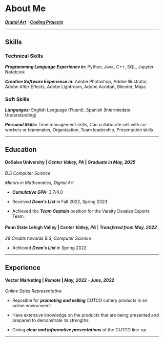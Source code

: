 # About Me

[***Digital Art***](./another-page.md) | [***Coding Projects***](./coding.md)
* * * 

## Skills
### Technical Skills
***Programming Language Experience in:*** Python, Java, C++, SQL, Jupyter Notebook

***Creative Software Experience in:*** Adobe Photoshop, Adobe Illustrator, Adobe After Effects, Adobe Lightroom,
 Adobe Acrobat, Blender, Maya

### Soft Skills
***Languages:*** English Language (Fluent), Spanish (Intermiedate Understanding)

***Personal Skills:*** Time management skills, Can collaborate cell with co-workers or teammates, Organization, Team leadership, 
Presentation skills

* * *

## Education
#### DeSales University | _Center Valley, PA_ | ***Graduate in May, 2025***

_B.S Computer Science_

_Minors in Mathematics, Digital Art_

* ***Cumulative GPA:*** 3.7/4.0

* Received ***Dean's List*** in Fall 2022, Spring 2023

* Achieved the ***Team Captain*** position for the Varsity Desales Esports Team.

#### Penn State Lehigh Valley | _Center Valley, PA_ | ***Transfered from May, 2022***
_28 Credits towards B.S, Computer Science_

* Achieved ***Dean's List*** in Spring 2022

* * *

## Experience 
#### Vector Marketing | _Remote_ | ***May, 2022 - June, 2022***

_Online Sales Representative_

* Reposible for ***promoting and selling*** CUTCO cutlery products in an online environment

* Have extensive knowledge on the products that are being presented and prepared to demonstrate its strengths.

* Giving ***clear and informative presentations*** of the CUTCO line-up 

* * * 



